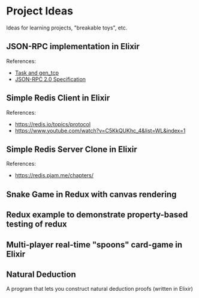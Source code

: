 # Project Ideas

Ideas for learning projects, "breakable toys", etc.

## JSON-RPC implementation in Elixir

References:
* [Task and gen_tcp](https://elixir-lang.org/getting-started/mix-otp/task-and-gen-tcp.html)
* [JSON-RPC 2.0 Specification](https://elixir-lang.org/getting-started/mix-otp/task-and-gen-tcp.html)

## Simple Redis Client in Elixir

References:
* https://redis.io/topics/protocol
* https://www.youtube.com/watch?v=C5KkQUKhc_4&list=WL&index=1

## Simple Redis Server Clone in Elixir

References:
* https://redis.pjam.me/chapters/

## Snake Game in Redux with canvas rendering

## Redux example to demonstrate property-based testing of redux

## Multi-player real-time "spoons" card-game in Elixir

## Natural Deduction

A program that lets you construct natural deduction proofs (written in Elixir)
